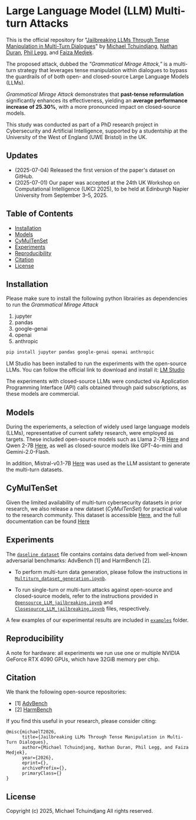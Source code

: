 
# Large Language Model (LLM) Multi-turn Attacks

This is the official repository for "[Jailbreaking LLMs Through Tense Manipulation
 in Multi-Turn Dialogues](<Insert Link Here>)" by [Michael Tchuindjang](<Insert Link Here>), [Nathan Duran](<Insert Link Here>), [Phil Legg](<Insert Link Here>), and [Faiza Medjek](<Insert Link Here>). 
 
The proposed attack, dubbed the *"Grammatical Mirage Attack,"* is a multi-turn strategy that leverages tense manipulation within dialogues to bypass the guardrails of of both open- and closed-source Large Language Models (LLMs).

*Grammatical Mirage Attack* demonstrates that **past-tense reformulation** significantly enhances its effectiveness, yielding an **average performance increase of 25.30%**, with a more pronounced impact on closed-source models.

This study was conducted as part of a PhD research project in Cybersecurity and Artificial Intelligence, supported by a studentship at the University of the West of England (UWE Bristol) in the UK.


## Updates
- (2025-07-04) Released the first version of the paper's dataset on GitHub.
- (2025-07-01) Our paper was accepted at the 24th UK Workshop on Computational Intelligence (UKCI 2025), to be held at Edinburgh Napier University from September 3–5, 2025.


## Table of Contents

- [Installation](#installation)
- [Models](#models)
- [CyMulTenSet](#CyMulTenSet)
- [Experiments](#experiments)
- [Reproducibility](#reproducibility)
- [Citation](#Citation) 
- [License](#license)

## Installation

Please make sure to install the following python librairies as dependencies to run the *Grammatical Mirage Attack*

1. jupyter
2. pandas
3. google-genai
4. openai
5. anthropic

```bash
pip install jupyter pandas google-genai openai anthropic
```

LM Studio has been installed to run the experiments with the open-source LLMs. You can follow the official link to download and install it: [LM Studio](https://lmstudio.ai/)

The experiments with closed-source LLMs were conducted via Application Programming Interface (API) calls obtained through paid subscriptions, as these models are commercial.

## Models

During the experiements, a selection of widely used large language models (LLMs), representative of current safety research, were employed as targets. These included open-source models such as Llama 2-7B [Here](https://huggingface.co/TheBloke/Llama-2-7B-Chat-GGUF) and Qwen 2-7B [Here](https://huggingface.co/Qwen/Qwen2-7B-Instruct-GGUF), as well as closed-source models like GPT-4o-mini and Gemini-2.0-Flash. 

In addition, Mistral-v0.1-7B [Here](https://huggingface.co/TheBloke/Mistral-7B-Instruct-v0.1-GGUF) was used as the LLM assistant to generate the multi-turn datasets.

## CyMulTenSet

Given the limited availability of multi-turn cybersecurity datasets in prior research, we also release a new dataset (*CyMulTenSet*) for practical value to the research community. This dataset is accessible [Here](datasets), and the full documentation can be found [Here](datasets/README.md)

## Experiments 

The [`daseline dataset`](Baseline_Dataset_Advbench_HarmBench.csv) file contains contains data derived from well-known adversarial benchmarks: AdvBench [1] and HarmBench [2].

 - To perform multi-turn data generation, please follow the instructions in [`Multiturn_dataset_generation.ipynb`](Multiturn_dataset_generation.ipynb).

 - To run single-turn or multi-turn attacks against open-source and closed-source models, refer to the instructions provided in [`Opensource_LLM_jailbreaking.ipynb`](Opensource_LLM_jailbreaking.ipynb) and [`Closesource_LLM_jailbreaking.ipynb`](Closesource_LLM_jailbreaking.ipynb) files, respectively.

A few examples of our experimental results are included in [`examples`](examples) folder.

## Reproducibility

A note for hardware: all experiments we run use one or multiple NVIDIA GeForce RTX 4090 GPUs, which have 32GiB memory per chip. 

## Citation

We thank the following open-source repositories:
- [1] [AdvBench](https://github.com/llm-attacks/llm-attacks)
- [2] [HarmBench](https://github.com/centerforaisafety/HarmBench)

If you find this useful in your research, please consider citing:

```
@misc{michaelT2026,
      title={Jailbreaking LLMs Through Tense Manipulation in Multi-Turn Dialogues}, 
      author={Michael Tchuindjang, Nathan Duran, Phil Legg, and Faiza Medjek},
      year={2026},
      eprint={},
      archivePrefix={},
      primaryClass={}
}
```

## License
Copyright (c) 2025, Michael Tchuindjang 
All rights reserved.

